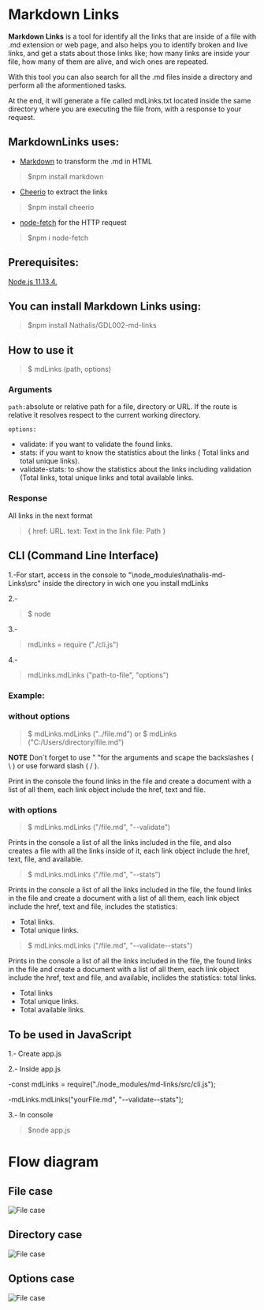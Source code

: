 
# Markdown Links
**Markdown Links** is a tool for identify all the links that are inside of a file with .md extension or web page, and also helps you to identify broken and live links, and get a stats about those links like; how many links are inside your file, how many of them are alive, and wich ones are repeated.

With this tool you can also search for all the .md files inside a directory and perform all the aformentioned tasks.

At the end, it will generate a file called mdLinks.txt located inside the same directory where you are executing the file from, with a response to your request.

## MarkdownLinks uses:

- [Markdown](https://github.com/evilstreak/markdown-js) to transform the .md in HTML
>$npm install markdown

- [Cheerio](https://github.com/cheeriojs/cheerio) to extract the links 
>$npm install cheerio 

- [node-fetch](https://www.npmjs.com/package/node-fetch) for the HTTP request 
>$npm i node-fetch

## Prerequisites: 
[Node.js 11.13.4.](https://nodejs.org/)

## You can install Markdown Links using:

> $npm install Nathalis/GDL002-md-links


## How to use it

>$ mdLinks (path, options)


### Arguments

`path:`absolute or relative path for a file, directory or URL. If the route is relative it resolves respect to the current working directory.

  

`options:`
- validate: if you want to validate the found links.
- stats: if you want to know the statistics about the links ( Total links and total unique links).
- validate-stats: to show the statistics about the links including validation (Total links, total unique links and total available links.

### Response

All links in the next format

>{
href: URL.
text: Text in the link
file: Path
}

## CLI (Command Line Interface)

1.-For start, access in the console to "\node_modules\nathalis-md-Links\src" inside the directory in wich one you install mdLinks

2.- 
>$ node

3.-
>mdLinks = require ("./cli.js")

4.-

>mdLinks.mdLinks ("path-to-file",  "options")


### Example:

### **without options**

>$ mdLinks.mdLinks ("../file.md")
or 
$ mdLinks ("C:/Users/directory/file.md")

**NOTE** Don´t forget to use " "for the arguments and scape the backslashes ( \ ) or use forward slash ( / ).

Print in the console the found links in the file and create a document with a list of all them, each link object include the href, text and file.

### **with options**

>$ mdLinks.mdLinks ("/file.md", "--validate")

Prints in the console a list of all the links included in the file, and also creates a file with all the links inside of it, each link object include the href, text, file, and available.

>$ mdLinks.mdLinks ("/file.md", "--stats")

Prints in the console a list of all the links included in the file, the found links in the file and create a document with a list of all them, each link object include the href, text and file, includes the statistics:
- Total links.
- Total unique links.


>$ mdLinks.mdLinks ("/file.md", "--validate--stats")

Prints in the console a list of all the links included in the file, the found links in the file and create a document with a list of all them, each link object include the href, text and file, and available, inclides the statistics: total links.
- Total links
- Total unique links.
- Total available links.

## To be used in JavaScript

1.- Create app.js

2.- Inside app.js 

-const mdLinks = require("./node_modules/md-links/src/cli.js");

-mdLinks.mdLinks("yourFile.md", "--validate--stats");

3.- In console 

>$node app.js

# Flow diagram
## File case
![File case](./pictures/mdLinks-file.png)

## Directory case
![File case](./pictures/mdLinks-directory.png)

## Options case
![File case](./pictures/mdLinks-options.png)

